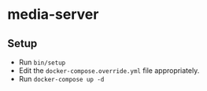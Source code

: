 # media-server

## Setup
  - Run `bin/setup`
  - Edit the `docker-compose.override.yml` file appropriately.
  - Run `docker-compose up -d`
